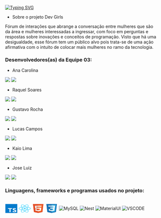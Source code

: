 [![Typing SVG](https://readme-typing-svg.demolab.com?font=Fira+Code&pause=1000&color=F70C0C&width=435&lines=Bem-vindos+ao+perfil+da+Equipe+03;Apelidado+de+Lady+Debug+%F0%9F%90%9E;Mais+informa%C3%A7%C3%B5es+abaixo+%F0%9F%91%87)](https://git.io/typing-svg)

- Sobre o projeto Dev Girls

Fórum de interações que abrange a conversação entre mulheres que são da área e mulheres interessadas a ingressar, com foco em perguntas e respostas sobre inovações e conceitos de programação. Visto que há uma desigualdade, esse fórum tem um público alvo pois trata-se de uma ação afirmativa com o intuito de colocar mais mulheres no ramo da tecnologia.
  
### Desenvolvedores(as) da Equipe 03:
  - Ana Carolina
 
  <a href="" target="_blank"><img src="https://img.shields.io/badge/-LinkedIn-%230077B5?style=for-the-badge&logo=linkedin&logoColor=white" target="_blank"></a>
  <a href="https://www.github.com/anacahrowl" target="_blank"><img src="https://img.shields.io/badge/GitHub-100000?style=for-the-badge&logo=github&logoColor=white" target="_blank"></a> 
  
  - Raquel Soares
   
  <a href="https://www.linkedin.com/in/raquel-soares-pereira-3898721a2" target="_blank"><img src="https://img.shields.io/badge/-LinkedIn-%230077B5?style=for-the-badge&logo=linkedin&logoColor=white" target="_blank"></a>
  <a href="https://www.github.com/RaquelSoaresDeveloper" target="_blank"><img src="https://img.shields.io/badge/GitHub-100000?style=for-the-badge&logo=github&logoColor=white" target="_blank"></a> 
  
  - Gustavo Rocha
   
  <a href="https://www.linkedin.com/in/gustavo-rocha-860706250" target="_blank"><img src="https://img.shields.io/badge/-LinkedIn-%230077B5?style=for-the-badge&logo=linkedin&logoColor=white" target="_blank"></a>
  <a href="https://www.github.com/gust-tech" target="_blank"><img src="https://img.shields.io/badge/GitHub-100000?style=for-the-badge&logo=github&logoColor=white" target="_blank"></a> 
  
  - Lucas Campos
   
  <a href="" target="_blank"><img src="https://img.shields.io/badge/-LinkedIn-%230077B5?style=for-the-badge&logo=linkedin&logoColor=white" target="_blank"></a>
  <a href="https://www.github.com/lucascampos99" target="_blank"><img src="https://img.shields.io/badge/GitHub-100000?style=for-the-badge&logo=github&logoColor=white" target="_blank"></a> 
  
  - Kaio Lima
   
  <a href="https://www.linkedin.com/in/kaiolima77" target="_blank"><img src="https://img.shields.io/badge/-LinkedIn-%230077B5?style=for-the-badge&logo=linkedin&logoColor=white" target="_blank"></a>
  <a href="https://www.github.com/kaiolima77" target="_blank"><img src="https://img.shields.io/badge/GitHub-100000?style=for-the-badge&logo=github&logoColor=white" target="_blank"></a> 
  
  - Jose Luiz
  
  <a href="https://www.linkedin.com/in/jose-luiz-santos-a06873136" target="_blank"><img src="https://img.shields.io/badge/-LinkedIn-%230077B5?style=for-the-badge&logo=linkedin&logoColor=white" target="_blank"></a>
  <a href="https://www.github.com/luizcaboclo" target="_blank"><img src="https://img.shields.io/badge/GitHub-100000?style=for-the-badge&logo=github&logoColor=white" target="_blank"></a> 
  
  
### Linguagens, frameworks e programas usados no projeto: 
  
  <div style="display: inline_block"><br>
  <img align="center" alt="Ts" height="30" width="40" src="https://raw.githubusercontent.com/devicons/devicon/master/icons/typescript/typescript-plain.svg">
  <img align="center" alt="React" height="30" width="40" src="https://raw.githubusercontent.com/devicons/devicon/master/icons/react/react-original.svg">
  <img align="center" alt="HTML" height="30" width="40" src="https://raw.githubusercontent.com/devicons/devicon/master/icons/html5/html5-original.svg">
  <img align="center" alt="CSS" height="30" width="40" src="https://raw.githubusercontent.com/devicons/devicon/master/icons/css3/css3-original.svg">
  <img align="center" alt="MySQL" height="30" width="40" src="https://cdn.jsdelivr.net/gh/devicons/devicon/icons/mysql/mysql-original.svg">
  <img align="center" alt="Nest" height="30" width="40" src="https://cdn.jsdelivr.net/gh/devicons/devicon/icons/nestjs/nestjs-plain.svg">
  <img align="center" alt="MaterialUI" height="30" width="40" src="https://cdn.jsdelivr.net/gh/devicons/devicon/icons/materialui/materialui-original.svg">
  <img align="center" alt="VSCODE" height="30" width="40" src="https://cdn.jsdelivr.net/gh/devicons/devicon/icons/vscode/vscode-original.svg">
</div>
